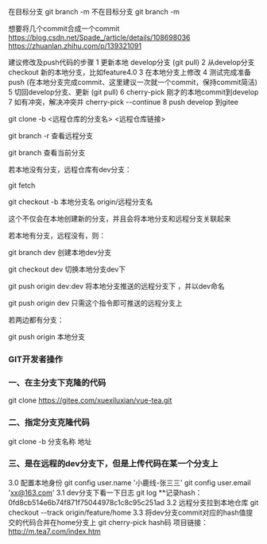 在目标分支 git branch -m <new-branch-name>
不在目标分支 git branch -m <old-branch-name> <new-branch-name>

想要将几个commit合成一个commit
https://blog.csdn.net/Spade_/article/details/108698036
https://zhuanlan.zhihu.com/p/139321091

建议修改及push代码的步骤
1 更新本地 develop分支 (git pull)
2 从develop分支 checkout 新的本地分支，比如feature4.0
3 在本地分支上修改
4 测试完成准备push (在本地分支完成commit、这里建议一次就一个commit，保持commit简洁)
5 切回develop分支、更新 (git pull)
6 cherry-pick 刚才的本地commit到develop
7 如有冲突，解决冲突并 cherry-pick --continue
8 push develop 到gitee


git clone -b <远程仓库的分支名> <远程仓库链接>


git branch -r 查看远程分支

git branch 查看当前分支





若本地没有分支，远程仓库有dev分支：

git fetch 

git checkout -b 本地分支名 origin/远程分支名

这个不仅会在本地创建新的分支，并且会将本地分支和远程分支关联起来



若本地有分支，远程没有，则：

git branch dev 创建本地dev分支

git checkout dev 切换本地分支dev下

git push origin dev:dev 将本地分支推送的远程分支下 ，并以dev命名

git push origin dev 只需这个指令即可推送的远程分支上



若两边都有分支：

git push origin 本地分支

### GIT开发者操作
### 一、在主分支下克隆的代码
git clone https://gitee.com/xuexiluxian/vue-tea.git 
### 二、指定分支克隆代码 
git clone -b 分支名称 地址 
### 三、是在远程的dev分支下，但是上传代码在某一个分支上 
3.0 配置本地身份 
git config user.name '小鹿线-张三三' 
git config user.email 'xx@163.com' 
3.1 dev分支下看一下日志 
git log **记录hash：0fd8cb514e6b74f871f75044978c1c8c95c251ad 
3.2 远程分支拉到本地仓库 
git checkout --track origin/feature/home 
3.3 将dev分支commit对应的hash值提交的代码合并在home分支上 
git cherry-pick hash码 
项目链接：http://m.tea7.com/index.htm